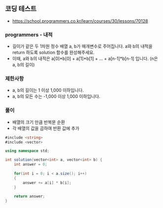 ## 코딩 테스트
- https://school.programmers.co.kr/learn/courses/30/lessons/70128
### programmers - 내적
- 길이가 같은 두 1차원 정수 배열 a, b가 매개변수로 주어집니다. a와 b의 내적을 return 하도록 solution 함수를 완성해주세요.
- 이때, a와 b의 내적은 a[0]*b[0] + a[1]*b[1] + ... + a[n-1]*b[n-1] 입니다. (n은 a, b의 길이)

### 제한사항
- a, b의 길이는 1 이상 1,000 이하입니다.
- a, b의 모든 수는 -1,000 이상 1,000 이하입니다.

### 풀이
- 배열의 크기 만큼 반복문 순환
- 각 배열의 값을 곱하여 반환 값에 추가

```c#
#include <string>
#include <vector>

using namespace std;

int solution(vector<int> a, vector<int> b) {
    int answer = 0;
    
    for(int i = 0; i < a.size(); i++)
    {
        answer += a[i] * b[i];
    }
    
    return answer;
}
```
